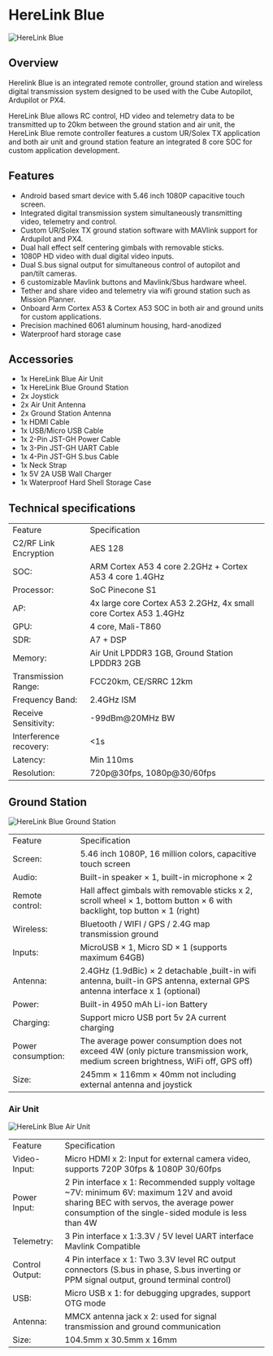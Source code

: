 # HereLink Blue

![HereLink Blue](../../../../.gitbook/assets/BlueHereLink\_web.png)

## Overview

Herelink Blue is an integrated remote controller, ground station and wireless digital transmission system designed to be used with the Cube Autopilot, Ardupilot or PX4.

HereLink Blue allows RC control, HD video and telemetry data to be transmitted up to 20km between the ground station and air unit, the HereLink Blue remote controller features a custom UR/Solex TX application and both air unit and ground station feature an integrated 8 core SOC for custom application development.

## Features

* Android based smart device with 5.46 inch 1080P capacitive touch screen.
* Integrated digital transmission system simultaneously transmitting video, telemetry and control.&#x20;
* Custom UR/Solex TX  ground station software with MAVlink support for Ardupilot and PX4.
* Dual hall effect self centering gimbals with removable sticks.&#x20;
* 1080P HD video with dual digital video inputs.&#x20;
* Dual S.bus signal output for simultaneous control of autopilot and pan/tilt cameras.
* 6 customizable Mavlink buttons and Mavlink/Sbus hardware wheel.&#x20;
* Tether and share video and telemetry via wifi ground station such as Mission Planner.&#x20;
* Onboard Arm Cortex A53 & Cortex A53 SOC in both air and ground units for custom applications.&#x20;
* Precision machined 6061 aluminum housing, hard-anodized
* Waterproof hard storage case

## Accessories

* 1x HereLink Blue Air Unit
* 1x HereLink Blue Ground Station
* 2x Joystick
* 2x Air Unit Antenna
* 2x Ground Station Antenna
* 1x HDMI Cable
* 1x USB/Micro USB Cable
* 1x 2-Pin JST-GH Power Cable
* 1x 3-Pin JST-GH UART Cable
* 1x 4-Pin JST-GH S.bus Cable
* 1x Neck Strap
* 1x 5V 2A USB Wall Charger
* 1x Waterproof Hard Shell Storage Case

## Technical specifications

|                        |                                                                  |
| ---------------------- | ---------------------------------------------------------------- |
| Feature                | Specification                                                    |
| C2/RF Link Encryption  | AES 128                                                          |
| SOC:                   | ARM Cortex A53 4 core 2.2GHz + Cortex A53 4 core 1.4GHz          |
| Processor:             | SoC Pinecone S1                                                  |
| AP:                    | 4x large core Cortex A53 2.2GHz, 4x small core Cortex A53 1.4GHz |
| GPU:                   | 4 core, Mali-T860                                                |
| SDR:                   | A7 + DSP                                                         |
| Memory:                | Air Unit LPDDR3 1GB, Ground Station LPDDR3 2GB                   |
| Transmission Range:    | FCC20km, CE/SRRC 12km                                            |
| Frequency Band:        | 2.4GHz ISM                                                       |
| Receive Sensitivity:   | -99dBm@20MHz BW                                                  |
| Interference recovery: | <1s                                                              |
| Latency:               | Min 110ms                                                        |
| Resolution:            | 720p@30fps, 1080p@30/60fps                                       |

## Ground Station

![HereLink Blue Ground Station](../../../../.gitbook/assets/BlueHereLink\_GCS.png)

|                    |                                                                                                                                |
| ------------------ | ------------------------------------------------------------------------------------------------------------------------------ |
| Feature            | Specification                                                                                                                  |
| Screen:            | 5.46 inch 1080P, 16 million colors, capacitive touch screen                                                                    |
| Audio:             | Built-in speaker × 1, built-in microphone × 2                                                                                  |
| Remote control:    | Hall affect gimbals with removable sticks x 2, scroll wheel × 1, bottom button × 6 with backlight, top button × 1 (right)      |
| Wireless:          | Bluetooth / WIFI / GPS / 2.4G map transmission ground                                                                          |
| Inputs:            | MicroUSB × 1, Micro SD × 1 (supports maximum 64GB)                                                                             |
| Antenna:           | 2.4GHz (1.9dBic) × 2 detachable ,built-in wifi antenna, built-in GPS antenna, external GPS antenna interface x 1 (optional)    |
| Power:             | Built-in 4950 mAh Li-ion Battery                                                                                               |
| Charging:          | Support micro USB port 5v 2A current charging                                                                                  |
| Power consumption: | The average power consumption does not exceed 4W (only picture transmission work, medium screen brightness, WiFi off, GPS off) |
| Size:              | 245mm × 116mm × 40mm not including external antenna and joystick                                                               |

### Air Unit

![HereLink Blue Air Unit](<../../../../.gitbook/assets/BlueHereLink\_AIR\_web (1).png>)

|                 |                                                                                                                                                                                           |
| --------------- | ----------------------------------------------------------------------------------------------------------------------------------------------------------------------------------------- |
| Feature         | Specification                                                                                                                                                                             |
| Video-Input:    | Micro HDMI x 2: Input for external camera video, supports 720P 30fps & 1080P 30/60fps                                                                                                     |
| Power Input:    | 2 Pin interface x 1: Recommended supply voltage \~7V: minimum 6V: maximum 12V and avoid sharing BEC with servos, the average power consumption of the single-sided module is less than 4W |
| Telemetry:      | 3 Pin interface x 1:3.3V / 5V level UART interface Mavlink Compatible                                                                                                                     |
| Control Output: | 4 Pin interface x 1: Two 3.3V level RC output connectors (S.bus in phase, S.bus inverting or PPM signal output, ground terminal control)                                                  |
| USB:            | Micro USB x 1: for debugging upgrades, support OTG mode                                                                                                                                   |
| Antenna:        | MMCX antenna jack x 2: used for signal transmission and ground communication                                                                                                              |
| Size:           | 104.5mm  x 30.5mm x 16mm                                                                                                                                                                  |
